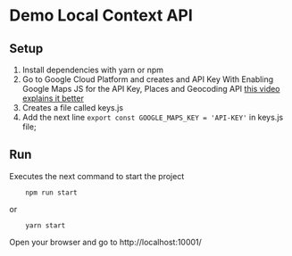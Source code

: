 # Demo Local Context API

## Setup

1. Install dependencies with yarn or npm
2. Go to Google Cloud Platform and creates and API Key With Enabling Google Maps JS for the API Key, Places and Geocoding API [this video explains it better](https://www.youtube.com/watch?v=n1UorU1PALk "Youtube video about get api key")
3. Creates a file called keys.js
4. Add the next line ```export const GOOGLE_MAPS_KEY = 'API-KEY'``` in keys.js file;

## Run
Executes the next command to start the project
```
    npm run start
```
or
```
    yarn start
```

Open your browser and go to http://localhost:10001/
